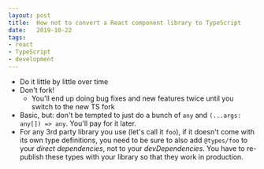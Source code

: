 ```yaml
---
layout: post
title:  How not to convert a React component library to TypeScript
date:   2019-10-22
tags:
- react
- TypeScript
- development 
---
```


* Do it little by little over time
* Don't fork!
  * You'll end up doing bug fixes and new features twice until you switch to the new TS fork
* Basic, but: don't be tempted to just do a bunch of `any` and `(...args: any[]) => any`. You'll pay for it later.
* For any 3rd party library you use (let's call it `foo`), if it doesn't come with its own type definitions, you need to be sure to also add `@types/foo` to your _direct dependencies_, not to your _devDependencies_. You have to re-publish these types with your library so that they work in production.
